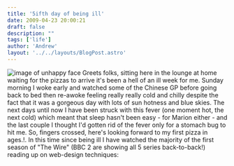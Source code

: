 ```yaml
---
title: '5ifth day of being ill'
date: 2009-04-23 20:00:21
draft: false
description: ""
tags: ['life']
author: 'Andrew'
layout: '../../layouts/BlogPost.astro'
---
```


![image of unhappy face](/shared/2009/04/unhappy-face.jpg "unhappy-face") Greets folks, sitting here in the lounge at home waiting for the pizzas to arrive it's been a hell of an ill week for me. Sunday morning I woke early and watched some of the Chinese GP before going back to bed then re-awoke feeling really really cold and chilly despite the fact that it was a gorgeous day with lots of sun hotness and blue skies. The next days until now I have been struck with this fever (one moment hot, the next cold) which meant that sleep hasn't been easy - for Marion either - and the last couple I thought I'd gotten rid of the fever only for a stomach bug to hit me. So, fingers crossed, here's looking forward to my first pizza in ages.!. In this time since being ill I have watched the majority of the first season of "The Wire" (BBC 2 are showing all 5 series back-to-back!) reading up on web-design techniques:
